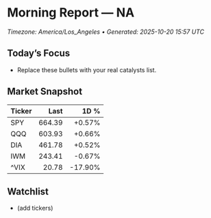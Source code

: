 # Morning Report — NA
_Timezone: America/Los_Angeles • Generated: 2025-10-20 15:57 UTC_

## Today’s Focus
- Replace these bullets with your real catalysts list.

## Market Snapshot
| Ticker | Last | 1D % |
|---|---:|---:|
| SPY | 664.39 | +0.57% |
| QQQ | 603.93 | +0.66% |
| DIA | 461.78 | +0.52% |
| IWM | 243.41 | -0.67% |
| ^VIX | 20.78 | -17.90% |

## Watchlist
- (add tickers)
